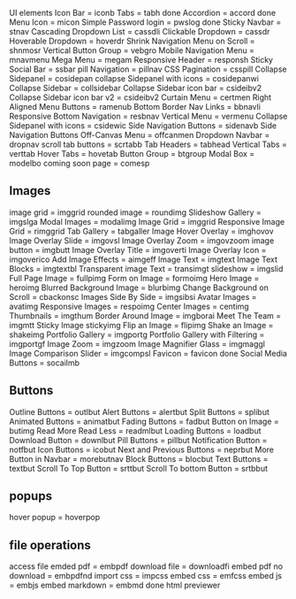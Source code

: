 UI elements
Icon Bar = iconb
Tabs = tabh  done
Accordion = accord   done
Menu Icon = micon
Simple Password login = pwslog done
Sticky Navbar = stnav
Cascading Dropdown List = cassdli
Clickable Dropdown = cassdr
Hoverable Dropdown = hoverdr
Shrink Navigation Menu on Scroll = shnmosr
Vertical Button Group = vebgro
Mobile Navigation Menu = mnavmenu
Mega Menu = megam
Responsive Header = responsh
Sticky Social Bar = ssbar
pill Navigation = pillnav
CSS Pagination = csspill
Collapse Sidepanel = cosidepan
collapse Sidepanel with icons = cosidepanwi
Collapse Sidebar = collsidebar
Collapse Sidebar icon bar = csideibv2
Collapse Sidebar icon bar v2 = csideibv2
Curtain Menu = certmen
Right Aligned Menu Buttons = ramenub
Bottom Border Nav Links = bbnavli
Responsive Bottom Navigation = resbnav
Vertical Menu = vermenu
Collapse Sidepanel with icons = csidewic
Side Navigation Buttons = sidenavb
Side Navigation Buttons
Off-Canvas Menu = offcanmen
Dropdown Navbar = dropnav
scroll tab buttons = scrtabb
Tab Headers = tabhead
Vertical Tabs = verttab
Hover Tabs = hovetab
Button Group = btgroup
Modal Box = modelbo
coming soon page = comesp

<h2 style="display: block;">Images</h2>
 image grid = imggrid
 rounded image = roundimg
 Slideshow Gallery = imgslga
 Modal Images = modalimg
 Image Grid = imggrid
 Responsive Image Grid = rimggrid
 Tab Gallery = tabgaller
 Image Hover Overlay = imghovov
 Image Overlay Slide = imgovsl
 Image Overlay Zoom = imgovzoom
 image button = imgbutt
 Image Overlay Title = imgoverti
 Image Overlay Icon = imgoverico
 Add Image Effects = aimgeff
 Image Text = imgtext
 Image Text Blocks = imgtextbl
 Transparent image Text = transimgt
 slideshow = imgslid
 Full Page Image = fullpimg
 Form on Image = formoimg
 Hero Image = heroimg
 Blurred Background Image = blurbimg
 Change Background on Scroll = cbackonsc
 Images Side By Side = imgsibsi
 Avatar Images = avatimg
 Responsive Images = respoimg
 Center Images = centimg
 Thumbnails = imgthum
 Border Around Image = imgborai
 Meet The Team = imgmtt
 Sticky Image stickyimg
 Flip an Image = flipimg
 Shake an Image = shakeimg
 Portfolio Gallery = imgportg
 Portfolio Gallery with Filtering = imgportgf
 Image Zoom = imgzoom
 Image Magnifier Glass = imgmaggl
 Image Comparison Slider = imgcompsl
 Favicon = favicon  done
 Social Media Buttons = socailmb

<h2 style="display: block;">Buttons</h2>
 Outline Buttons = outlbut
 Alert Buttons = alertbut
 Split Buttons = splibut
 Animated Buttons = animatbut
 Fading Buttons = fadbut
 Button on Image = butimg
 Read More Read Less = readmlbut
 Loading Buttons = loadbut
 Download Button = downlbut
 Pill Buttons = pillbut
 Notification Button = notfbut
 Icon Buttons = icobut
 Next and Previous Buttons = neprbut
 More Button in Navbar = morebutnav
 Block Buttons = blocbut
 Text Buttons = textbut
 Scroll To Top Button = srttbut
 Scroll To bottom Button = srtbbut

<h2 style="display: block;">popups</h2>
 hover popup = hoverpop



<h2 style="display: block;">file operations</h2>
 access file
 emded pdf = embpdf
 download file = downloadfi
 embed pdf no download = embpdfnd
 import css = impcss
 embed css = emfcss
 embed js = embjs
 embed markdown = embmd done
 html previewer 